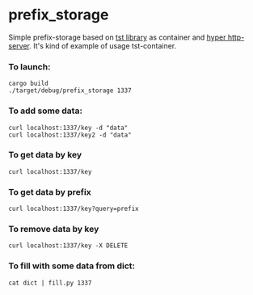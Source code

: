 # prefix_storage
Simple prefix-storage based on [tst library](https://github.com/billyevans/tst) as container and [hyper http-server](https://github.com/hyperium/hyper).
It's kind of example of usage tst-container.


### To launch:
```
cargo build
./target/debug/prefix_storage 1337
```
### To add some data:
```
curl localhost:1337/key -d "data"
curl localhost:1337/key2 -d "data"
```
### To get data by key
```
curl localhost:1337/key
```
### To get data by prefix
```
curl localhost:1337/key?query=prefix
```
### To remove data by key
```
curl localhost:1337/key -X DELETE
```

### To fill with some data from dict:
```
cat dict | fill.py 1337
```
